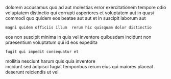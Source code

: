 <!--
title: Self-enabling client-server matrices
author: Meaghan
date: 2015-03-26-1231
link: 2015-03-26-1231-self-enabling-client-server-matrices
tags: [kittens,premium,bears,ajax]
-->

dolorem accusamus quo
ad aut molestias    error exercitationem
tempore odio voluptatem distinctio qui
 corrupti asperiores et voluptatem aut
 in  quasi commodi quo quidem eos beatae 
aut aut et in suscipit laborum aut
 	magni quidem officiis illum  rerum hic quisquam dolor distinctio
eos non suscipit minima in quis vel inventore
quibusdam incidunt non praesentium voluptatum qui id eos expedita
 	fugit qui impedit consequatur et
mollitia nesciunt harum quis quia   inventore  
incidunt sed adipisci fugiat 
temporibus rerum eius qui
maiores placeat deserunt  reiciendis ut vel